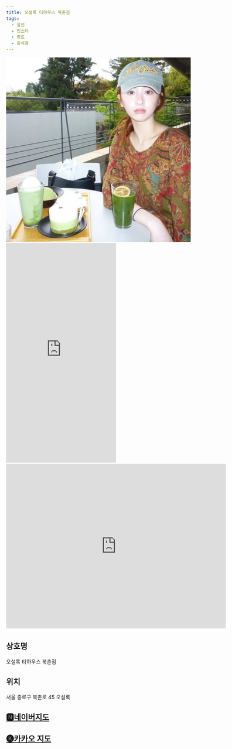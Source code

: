 ```yaml
---
title: 오설록 티하우스 북촌점
tags:
  - 윤진
  - 인스타
  - 종로
  - 음식점
---
```

<img src="assets/1745560517.jpg">

<iframe src="https://www.instagram.com/p/DI2tBqxT4Px/embed" frameborder="0" scrolling="auto" allowtransparency="true" height="600"></iframe>

<iframe src="https://www.google.com/maps/embed?pb=!1m18!1m12!1m3!1d3161.903279350749!2d126.98231627778208!3d37.58089517203488!2m3!1f0!2f0!3f0!3m2!1i1024!2i768!4f13.1!3m3!1m2!1s0x357ca3e4469872c7%3A0x491f13d131f6694e!2z7Jik7ISk66GdIO2LsO2VmOyasOyKpCDrtoHstIzsoJA!5e0!3m2!1sko!2skr!4v1745561325472!5m2!1sko!2skr" width="600" height="450" style="border:0;" allowfullscreen="" loading="lazy" referrerpolicy="no-referrer-when-downgrade"></iframe>


## 상호명
오설록 티하우스 북촌점

## 위치
서울 종로구 북촌로 45 오설록


## [🅽네이버지도](https://naver.me/5WOQl7nH)

## [🅚카카오 지도](https://place.map.kakao.com/1502729906)
